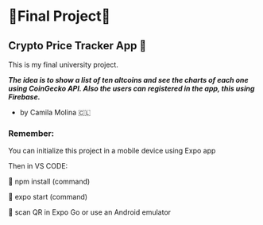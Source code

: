 # :small_orange_diamond:**Final Project**:small_orange_diamond:
## Crypto Price Tracker App :iphone:
This is my final university project. 

 ***The idea is to show a list of ten altcoins and see the charts of each one using CoinGecko API. Also the users can registered in the app, this using Firebase.***
- by Camila Molina :chile:

### Remember:
You can initialize this project in a mobile device using Expo app 

Then in VS CODE: 
 
 :small_red_triangle: npm install (command)
 
 :small_red_triangle: expo start (command)
 
 :small_red_triangle: scan QR in Expo Go or use an Android emulator
